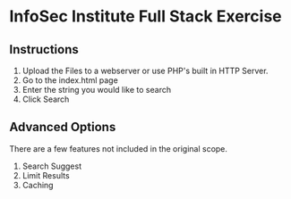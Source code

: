 # InfoSec Institute Full Stack Exercise
## Instructions
1. Upload the Files to a webserver or use PHP's built in HTTP Server.
2. Go to the index.html page
3. Enter the string you would like to search
4. Click Search

## Advanced Options
There are a few features not included in the original scope.
1. Search Suggest
2. Limit Results
3. Caching  
